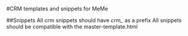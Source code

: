 #CRM templates and snippets for MeMe

##Snippets
All crm snippets should have *crm_* as a prefix
All snippets should be compatible with the master-template.html
